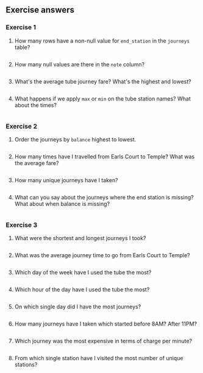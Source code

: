 ## Exercise answers

### Exercise 1

1. How many rows have a non-null value for `end_station` in the `journeys` table?
```sql
```

2. How many null values are there in the `note` column?
```sql
```

3. What's the average tube journey fare?  What's the highest and lowest?
```sql
```

4. What happens if we apply `max` or `min` on the tube station names?  What about the times?
```sql
```

### Exercise 2

1. Order the journeys by `balance` highest to lowest.
```sql
```

2. How many times have I travelled from Earls Court to Temple?  What was the average fare?
```sql
```

3. How many unique journeys have I taken?
```sql
```

4. What can you say about the journeys where the end station is missing?  What about when balance is missing?
```sql
```

### Exercise 3

1. What were the shortest and longest journeys I took?
```sql
```

2. What was the average journey time to go from Earls Court to Temple?
```sql
```

3. Which day of the week have I used the tube the most?
```sql
```

4. Which hour of the day have I used the tube the most?
```sql
```

5. On which single day did I have the most journeys?
```sql
```

6. How many journeys have I taken which started before 8AM?  After 11PM?
```sql
```

7. Which journey was the most expensive in terms of charge per minute?
```sql
```

8. From which single station have I visited the most number of unique stations?
```sql
```
